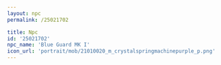 ```yaml
---
layout: npc
permalink: /25021702

title: Npc
id: '25021702'
npc_name: 'Blue Guard MK I'
icon_url: 'portrait/mob/21010020_m_crystalspringmachinepurple_p.png'
---
```

